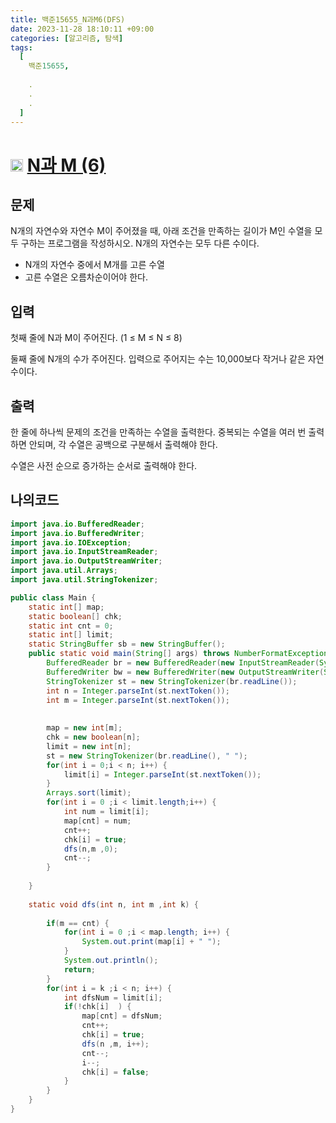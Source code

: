 ```yaml
---
title: 백준15655_N과M6(DFS)
date: 2023-11-28 18:10:11 +09:00
categories: [알고리즘, 탐색]
tags:
  [
    백준15655,
    
    .
    .
    .
  ]
---
```


# <img width="20px"  src="https://d2gd6pc034wcta.cloudfront.net/tier/8.svg" class="solvedac-tier"> [N과 M (6)](https://www.acmicpc.net/problem/15655) 


## 문제
<p>N개의 자연수와 자연수 M이 주어졌을 때, 아래 조건을 만족하는 길이가 M인 수열을 모두 구하는 프로그램을 작성하시오. N개의 자연수는 모두 다른 수이다.</p>

<ul>
	<li>N개의 자연수 중에서 M개를 고른 수열</li>
	<li>고른 수열은 오름차순이어야 한다.</li>
</ul>

## 입력
<p>첫째 줄에 N과 M이 주어진다. (1 ≤ M ≤ N ≤ 8)</p>

<p>둘째 줄에 N개의 수가 주어진다. 입력으로 주어지는 수는 10,000보다 작거나 같은 자연수이다.</p>

## 출력
<p>한 줄에 하나씩 문제의 조건을 만족하는 수열을 출력한다. 중복되는 수열을 여러 번 출력하면 안되며, 각 수열은 공백으로 구분해서 출력해야 한다.</p>

<p>수열은 사전 순으로 증가하는 순서로 출력해야 한다.</p>

## 나의코드
```java
import java.io.BufferedReader;
import java.io.BufferedWriter;
import java.io.IOException;
import java.io.InputStreamReader;
import java.io.OutputStreamWriter;
import java.util.Arrays;
import java.util.StringTokenizer;

public class Main {
	static int[] map;
	static boolean[] chk;
	static int cnt = 0;
	static int[] limit;
	static StringBuffer sb = new StringBuffer();
	public static void main(String[] args) throws NumberFormatException, IOException {
		BufferedReader br = new BufferedReader(new InputStreamReader(System.in));
		BufferedWriter bw = new BufferedWriter(new OutputStreamWriter(System.out));
		StringTokenizer st = new StringTokenizer(br.readLine());
		int n = Integer.parseInt(st.nextToken());
		int m = Integer.parseInt(st.nextToken());
		
		
		map = new int[m];
		chk = new boolean[n];
		limit = new int[n];
		st = new StringTokenizer(br.readLine(), " ");
		for(int i = 0;i < n; i++) {
			limit[i] = Integer.parseInt(st.nextToken());
		}
		Arrays.sort(limit);
		for(int i = 0 ;i < limit.length;i++) {
			int num = limit[i];
			map[cnt] = num;
			cnt++;
			chk[i] = true;
			dfs(n,m ,0);
			cnt--;
		}
		
	}
	
	static void dfs(int n, int m ,int k) {
		
		if(m == cnt) {
			for(int i = 0 ;i < map.length; i++) {
				System.out.print(map[i] + " ");
			}
			System.out.println();
			return;
		}
		for(int i = k ;i < n; i++) {
			int dfsNum = limit[i];
			if(!chk[i]  ) {
				map[cnt] = dfsNum;
				cnt++;
				chk[i] = true;
				dfs(n ,m, i++);
				cnt--;
				i--;
				chk[i] = false;
			}
		}
	}
}
```